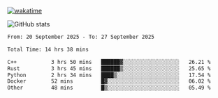 [![wakatime](https://wakatime.com/badge/user/ef685785-b2de-4416-b5c6-df540c453238.svg)](https://wakatime.com/@ef685785-b2de-4416-b5c6-df540c453238)

![GitHub stats](https://github-readme-stats.vercel.app/api?username=songhahaha66)
<!--START_SECTION:waka-->

```txt
From: 20 September 2025 - To: 27 September 2025

Total Time: 14 hrs 38 mins

C++           3 hrs 50 mins   ██████▓░░░░░░░░░░░░░░░░░░   26.21 %
Rust          3 hrs 45 mins   ██████▒░░░░░░░░░░░░░░░░░░   25.65 %
Python        2 hrs 34 mins   ████▒░░░░░░░░░░░░░░░░░░░░   17.54 %
Docker        52 mins         █▓░░░░░░░░░░░░░░░░░░░░░░░   06.02 %
Other         48 mins         █▒░░░░░░░░░░░░░░░░░░░░░░░   05.49 %
```

<!--END_SECTION:waka-->
